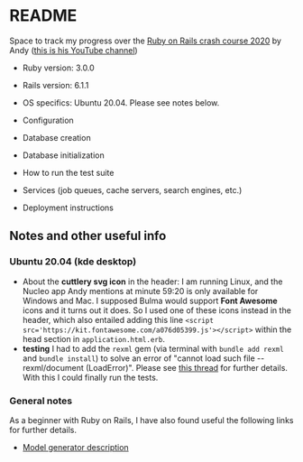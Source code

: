 # README

Space to track my progress over the [Ruby on Rails crash course 2020](https://www.youtube.com/watch?v=B3Fbujmgo60) by Andy ([this is his YouTube channel](https://www.youtube.com/user/webcrunchblog)) 

* Ruby version: 3.0.0

* Rails version: 6.1.1

* OS specifics: Ubuntu 20.04. Please see notes below.

* Configuration

* Database creation

* Database initialization

* How to run the test suite

* Services (job queues, cache servers, search engines, etc.)

* Deployment instructions

## Notes and other useful info  
  
### Ubuntu 20.04 (kde desktop)  
  * About the **cuttlery svg icon** in the header: I am running Linux, and the Nucleo app Andy mentions at minute 59:20 is only available for Windows and Mac. I supposed Bulma would support **Font Awesome** icons and it turns out it does. So I used one of these icons instead in the header, which also entailed adding this line `<script src='https://kit.fontawesome.com/a076d05399.js'></script>` within the head section in `application.html.erb`.  
  * **testing**   I had to add the `rexml` gem (via terminal with `bundle add rexml` and `bundle install`) to solve an error of "cannot load such file -- rexml/document (LoadError)". Please see [this thread](https://github.com/Shopify/bootsnap/issues/325) for further details. With this I could finally run the tests.  
### General notes     
As a beginner with Ruby on Rails, I have also found useful the following links for further details.  
  
  * [Model generator description](https://github.com/rails/rails/blob/main/railties/lib/rails/generators/rails/model/USAGE)  

